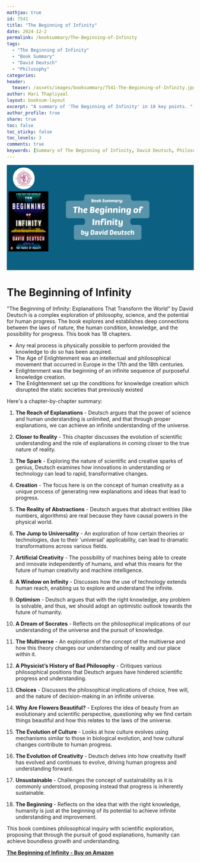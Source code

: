 ```yaml
---
mathjax: true
id: 7541
title: "The Beginning of Infinity"
date: 2024-12-2
permalink: /booksummary/The-Beginning-of-Infinity
tags:
  - "The Beginning of Infinity"
  - "Book Summary"
  - "David Deutsch"
  - "Philosophy"
categories:
header:
  teaser: /assets/images/booksummary/7541-The-Beginning-of-Infinity.jpg
author: Hari Thapliyaal
layout: booksum-layout
excerpt: "A summary of 'The Beginning of Infinity' in 18 key points. "
author_profile: true
share: true
toc: false
toc_sticky: false
toc_levels: 3
comments: true
keywords: [Summary of The Beginning of Infinity, David Deutsch, Philosophy]
---
```


![The Beginning of Infinity](/assets/images/booksummary/7541-The-Beginning-of-Infinity.jpg)

# The Beginning of Infinity
"The Beginning of Infinity: Explanations That Transform the World" by David Deutsch is a complex exploration of philosophy, science, and the potential for human progress. The book explores and establishes deep connections between the laws of nature, the human condition, knowledge, and the possibility for progress. This book has 18 chapters.

- Any real process is physically possible to perform provided the knowledge to do so has been acquired. 
- The Age of Enlightenment was an intellectual and philosophical movement that occurred in Europe in the 17th and the 18th centuries.
- Enlightenment was the beginning of an infinite sequence of purposeful knowledge creation.
- The Enlightenment set up the conditions for knowledge creation which disrupted the static societies that previously existed

 Here's a chapter-by-chapter summary:

1. **The Reach of Explanations** - Deutsch argues that the power of science and human understanding is unlimited, and that through proper explanations, we can achieve an infinite understanding of the universe.

2. **Closer to Reality** - This chapter discusses the evolution of scientific understanding and the role of explanations in coming closer to the true nature of reality.

3. **The Spark** - Exploring the nature of scientific and creative sparks of genius, Deutsch examines how innovations in understanding or technology can lead to rapid, transformative changes.

4. **Creation** - The focus here is on the concept of human creativity as a unique process of generating new explanations and ideas that lead to progress.

5. **The Reality of Abstractions** - Deutsch argues that abstract entities (like numbers, algorithms) are real because they have causal powers in the physical world.

6. **The Jump to Universality** - An exploration of how certain theories or technologies, due to their 'universal' applicability, can lead to dramatic transformations across various fields.

7. **Artificial Creativity** - The possibility of machines being able to create and innovate independently of humans, and what this means for the future of human creativity and machine intelligence.

8. **A Window on Infinity** - Discusses how the use of technology extends human reach, enabling us to explore and understand the infinite.

9. **Optimism** - Deutsch argues that with the right knowledge, any problem is solvable, and thus, we should adopt an optimistic outlook towards the future of humanity.

10. **A Dream of Socrates** - Reflects on the philosophical implications of our understanding of the universe and the pursuit of knowledge.

11. **The Multiverse** - An exploration of the concept of the multiverse and how this theory changes our understanding of reality and our place within it.

12. **A Physicist’s History of Bad Philosophy** - Critiques various philosophical positions that Deutsch argues have hindered scientific progress and understanding.

13. **Choices** - Discusses the philosophical implications of choice, free will, and the nature of decision-making in an infinite universe.

14. **Why Are Flowers Beautiful?** - Explores the idea of beauty from an evolutionary and scientific perspective, questioning why we find certain things beautiful and how this relates to the laws of the universe.

15. **The Evolution of Culture** - Looks at how culture evolves using mechanisms similar to those in biological evolution, and how cultural changes contribute to human progress.

16. **The Evolution of Creativity** - Deutsch delves into how creativity itself has evolved and continues to evolve, driving human progress and understanding forward.

17. **Unsustainable** - Challenges the concept of sustainability as it is commonly understood, proposing instead that progress is inherently sustainable.

18. **The Beginning** - Reflects on the idea that with the right knowledge, humanity is just at the beginning of its potential to achieve infinite understanding and improvement.

This book combines philosophical inquiry with scientific exploration, proposing that through the pursuit of good explanations, humanity can achieve boundless growth and understanding.

[**The Beginning of Infinity - Buy on Amazon**](https://www.amazon.in/Beginning-Infinity-Explanations-Transform-World/dp/0143121359)